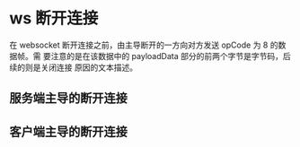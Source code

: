 # ws 断开连接
在 websocket 断开连接之前，由主导断开的一方向对方发送 opCode 为 8 的数据帧。需
要注意的是在该数据中的 payloadData 部分的前两个字节是字节码，后续的则是关闭连接
原因的文本描述。

## 服务端主导的断开连接


## 客户端主导的断开连接